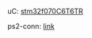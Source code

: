 uC: [stm32f070C6T6TR](https://hu.farnell.com/stmicroelectronics/stm32f070c6t6tr/mcu-32bit-48mhz-lqfp-48/dp/3365469RL?st=stm32)

ps2-conn: [link]()


